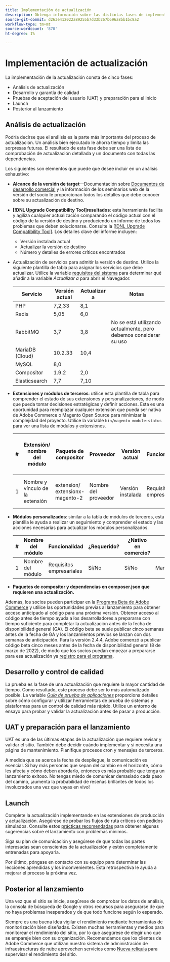 ```yaml
---
title: Implementación de actualización
description: Obtenga información sobre las distintas fases de implementación de la actualización para proyectos de Adobe Commerce y Magento Open Source.
source-git-commit: d263e412022a89255b7d33b267b696a8bb1bc8a2
workflow-type: tm+mt
source-wordcount: '870'
ht-degree: 1%

---
```



# Implementación de actualización

La implementación de la actualización consta de cinco fases:

- Análisis de actualización
- Desarrollo y garantía de calidad
- Pruebas de aceptación del usuario (UAT) y preparación para el inicio
- Launch
- Posterior al lanzamiento

## Análisis de actualización

Podría decirse que el análisis es la parte más importante del proceso de actualización. Un análisis bien ejecutado le ahorra tiempo y limita las sorpresas futuras. El resultado de esta fase debe ser una lista de comprobación de actualización detallada y un documento con todas las dependencias.

Los siguientes son elementos que puede que desee incluir en un análisis exhaustivo:

- **Alcance de la versión de target**—Documentación sobre [Documentos de desarrollo comercial](https://devdocs.magento.com) y la información de los seminarios web de la versión del socio le proporcionan todos los detalles que debe conocer sobre su actualización de destino.

- **[!DNL Upgrade Compatibility Tool]resultados**: esta herramienta facilita y agiliza cualquier actualización comparando el código actual con el código de la versión de destino y produciendo un informe de todos los problemas que deben solucionarse. Consulte la [[!DNL Upgrade Compatibility Tool]](../upgrade-compatibility-tool/overview.md). Los detalles clave del informe incluyen:

   - Versión instalada actual
   - Actualizar la versión de destino
   - Número y detalles de errores críticos encontrados

- Actualización de servicios para admitir la versión de destino. Utilice la siguiente plantilla de tabla para asignar los servicios que debe actualizar. Utilice la variable [requisitos del sistema](../../installation/system-requirements.md) para determinar qué añadir a la variable _Actualizar a_ para abrir el Navegador.


   | Servicio | Versión actual | Actualizar a | Notas |
   |-----------------|-----------------|------------|----------------------------------------------------------|
   | PHP | 7,2,33 | 8,1 |  |
   | Redis | 5,05 | 6,0 |  |
   | RabbitMQ | 3,7 | 3,8 | No se está utilizando actualmente, pero debemos considerar su uso |
   | MariaDB (Cloud) | 10.2.33 | 10,4 |  |
   | MySQL | 8,0 |  |  |
   | Compositor | 1.9.2 | 2,0 |  |
   | Elasticsearch | 7,7 | 7,10 |  |

- **Extensiones y módulos de terceros**: utilice esta plantilla de tabla para comprender el estado de sus extensiones y personalizaciones, de modo que pueda tomar decisiones estratégicas y definir acciones. Esta es una oportunidad para reemplazar cualquier extensión que pueda ser nativa de Adobe Commerce o Magento Open Source para minimizar la complejidad del proyecto. Utilice la variable `bin/magento module:status` para ver una lista de módulos y extensiones.

   | # | Extensión/<br>nombre del módulo | Paquete de compositor | Proveedor | Versión actual | Funcionalidad | Compatible con la última versión<br>Versión comercial? | Problemas | ¿Nativo en comercio? | Acción | Notas |
   |---|-----------------------------|------------------------------------|-------------|-------------------|-----------------------|---------------------------------------------|--------------------------------------------------|---------------------|-------------------------|-------|
   | 1 | Nombre y vínculo de la extensión | extension/<br>extensionx-magento-2 | Nombre del proveedor | Versión instalada | Requisitos empresariales | Sí/No | Lista de problemas identificados con esta extensión | Sí/No | Mantener/Reemplazar/<br>Eliminar |  |

- **Módulos personalizados**: similar a la tabla de módulos de terceros, esta plantilla le ayuda a realizar un seguimiento y comprender el estado y las acciones necesarias para actualizar los módulos personalizados.

   | # | Nombre del módulo | Funcionalidad | ¿Requerido? | ¿Nativo en comercio? | Acción | Notas |
   |---|--------------|-----------------------|-----------|---------------------|---------------------|-------|
   | 1 | Nombre del módulo | Requisitos empresariales | Sí/No | Sí/No | Mantener/Reemplazar/Quitar |  |

- **Paquetes de compositor y dependencias en composer.json que requieren una actualización.**

Además, los socios pueden participar en la [Programa Beta de Adobe Commerce](https://devdocs.magento.com/release/beta-program.html) y utilice las oportunidades previas al lanzamiento para obtener acceso anticipado al código para una próxima versión. Obtener acceso al código antes de tiempo ayuda a los desarrolladores a prepararse con tiempo suficiente para completar la actualización antes de la fecha de disponibilidad general (GA). El código beta se suele publicar cinco semanas antes de la fecha de GA y los lanzamientos previos se lanzan con dos semanas de anticipación. Para la versión 2.4.4, Adobe comenzó a publicar código beta cinco meses antes de la fecha de disponibilidad general (8 de marzo de 2022), de modo que los socios puedan empezar a prepararse para esa actualización ya [registro para el programa](https://community.magento.com/t5/Magento-DevBlog/BREAKING-NEWS-2-4-4-beta-releases-are-coming-soon/ba-p/484310).

## Desarrollo y control de calidad

La prueba es la fase de una actualización que requiere la mayor cantidad de tiempo. Como resultado, este proceso debe ser lo más automatizado posible. La variable _[Guía de prueba de aplicaciones](https://developer.adobe.com/commerce/testing/guide/)_ proporciona detalles sobre cómo configurar y utilizar herramientas de prueba de sistemas y plataformas para un control de calidad más rápido. Utilice un entorno de ensayo para probar y validar la actualización antes de pasar a producción.

## UAT y preparación para el lanzamiento

UAT es una de las últimas etapas de la actualización que requiere revisar y validar el sitio. También debe decidir cuándo implementar y si necesita una página de mantenimiento. Planifique procesos cron y mensajes de terceros.

A medida que se acerca la fecha de despliegue, la comunicación es esencial. Si hay más personas que sepan del cambio en el horizonte, cómo les afecta y cómo deben abordarlo, entonces es más probable que tenga un lanzamiento exitoso. No tengas miedo de comunicar demasiado cada paso del camino, ¡aumenta la probabilidad de reseñas brillantes de todos los involucrados una vez que vayas en vivo!

## Launch

Complete la actualización implementando en las extensiones de producción y actualización. Asegúrese de probar los flujos de ruta críticos con pedidos simulados. Consulte estos [prácticas recomendadas](../prepare/best-practices.md) para obtener algunas sugerencias sobre el lanzamiento con problemas mínimos.

Siga su plan de comunicación y asegúrese de que todas las partes interesadas sean conscientes de la actualización y estén completamente entrenadas para apoyarla.

Por último, póngase en contacto con su equipo para determinar las lecciones aprendidas y los inconvenientes. Esta retrospectiva le ayuda a mejorar el proceso la próxima vez.

## Posterior al lanzamiento

Una vez que el sitio se inicie, asegúrese de comprobar los datos de análisis, la consola de búsqueda de Google y otros recursos para asegurarse de que no haya problemas inesperados y de que todo funcione según lo esperado.

Siempre es una buena idea vigilar el rendimiento mediante herramientas de monitorización bien diseñadas. Existen muchas herramientas y medios para monitorear el rendimiento del sitio, por lo que asegúrese de elegir uno que se empareje bien con su organización. Recomendamos que los clientes de Adobe Commerce que utilizan nuestro sistema de administración de infraestructuras de nube aprovechen servicios como [Nueva reliquia](https://devdocs.magento.com/cloud/project/new-relic.html) para supervisar el rendimiento del sitio.
